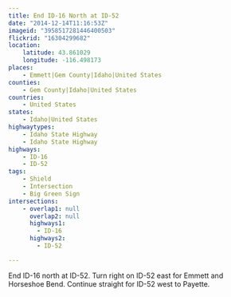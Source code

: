 ```yaml
---
title: End ID-16 North at ID-52
date: "2014-12-14T11:16:53Z"
imageid: "3958517281446400503"
flickrid: "16304299682"
location:
    latitude: 43.861029
    longitude: -116.498173
places:
    - Emmett|Gem County|Idaho|United States
counties:
    - Gem County|Idaho|United States
countries:
    - United States
states:
    - Idaho|United States
highwaytypes:
    - Idaho State Highway
    - Idaho State Highway
highways:
    - ID-16
    - ID-52
tags:
    - Shield
    - Intersection
    - Big Green Sign
intersections:
    - overlap1: null
      overlap2: null
      highways1:
        - ID-16
      highways2:
        - ID-52

---
```

End ID-16 north at ID-52.  Turn right on ID-52 east for Emmett and Horseshoe Bend.  Continue straight for ID-52 west to Payette.